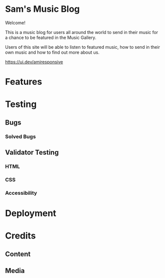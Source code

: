 # Sam's Music Blog

Welcome!

This is a music blog for users all around the world to send in their music for a chance to be featured in the Music Gallery.

Users of this site will be able to listen to featured music, how to send in their own music and how to find out more about us.

https://ui.dev/amiresponsive

# Features

# Testing

## Bugs
### Solved Bugs

## Validator Testing
### HTML
### CSS
### Accessibility

# Deployment

# Credits
## Content
## Media